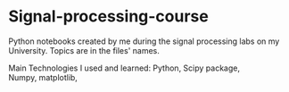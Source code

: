 # Signal-processing-course
Python notebooks created by me during the signal processing labs on my University. 
Topics are in the files' names.

Main Technologies I used and learned:
Python, 
Scipy package,  
Numpy, 
matplotlib, 
